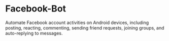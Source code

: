 # Facebook-Bot
Automate Facebook account activities on Android devices, including posting, reacting, commenting, sending friend requests, joining groups, and auto-replying to messages.
